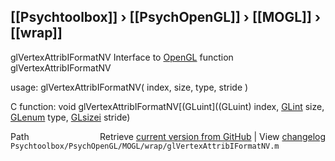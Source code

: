 ## [[Psychtoolbox]] &#8250; [[PsychOpenGL]] &#8250; [[MOGL]] &#8250; [[wrap]]

glVertexAttribIFormatNV  Interface to [OpenGL](OpenGL) function glVertexAttribIFormatNV  
  
usage:  glVertexAttribIFormatNV( index, size, type, stride )  
  
C function:  void glVertexAttribIFormatNV[(GLuint]((GLuint) index, [GLint](GLint) size, [GLenum](GLenum) type, [GLsizei](GLsizei) stride)  




<div class="code_header" style="text-align:right;">
  <span style="float:left;">Path&nbsp;&nbsp;</span> <span class="counter">Retrieve <a href=
  "https://raw.github.com/Psychtoolbox-3/Psychtoolbox-3/beta/Psychtoolbox/PsychOpenGL/MOGL/wrap/glVertexAttribIFormatNV.m">current version from GitHub</a> | View <a href=
  "https://github.com/Psychtoolbox-3/Psychtoolbox-3/commits/beta/Psychtoolbox/PsychOpenGL/MOGL/wrap/glVertexAttribIFormatNV.m">changelog</a></span>
</div>
<div class="code">
  <code>Psychtoolbox/PsychOpenGL/MOGL/wrap/glVertexAttribIFormatNV.m</code>
</div>

